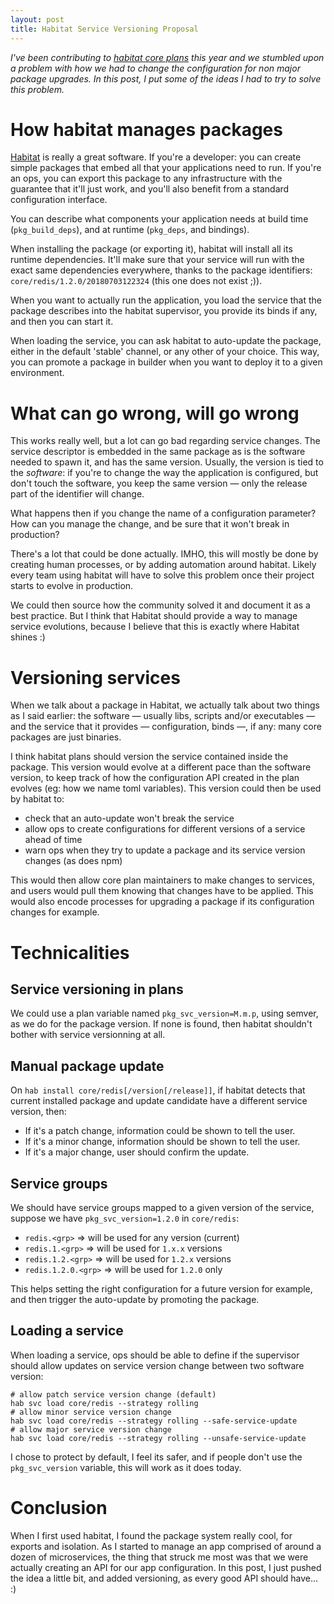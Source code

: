 ```yaml
---
layout: post
title: Habitat Service Versioning Proposal
---
```


_I've been contributing to [habitat core plans](https://github.com/habitat-sh/core-plans) this year and we stumbled upon a problem with how we had to change the configuration for non major package upgrades. In this post, I put some of the ideas I had to try to solve this problem._

# How habitat manages packages

[Habitat](https://www.habitat.sh) is really a great software. If you're a developer: you can create simple packages that embed all that your applications need to run. If you're an ops, you can export this package to any infrastructure with the guarantee that it'll just work, and you'll also benefit from a standard configuration interface.

You can describe what components your application needs at build time (`pkg_build_deps`), and at runtime (`pkg_deps`, and bindings).

When installing the package (or exporting it), habitat will install all its runtime dependencies. It'll make sure that your service will run with the exact same dependencies everywhere, thanks to the package identifiers: `core/redis/1.2.0/20180703122324` (this one does not exist ;)).

When you want to actually run the application, you load the service that the package describes into the habitat supervisor, you provide its binds if any, and then you can start it.

When loading the service, you can ask habitat to auto-update the package, either in the default 'stable' channel, or any other of your choice. This way, you can promote a package in builder when you want to deploy it to a given environment.

# What can go wrong, will go wrong

This works really well, but a lot can go bad regarding service changes. The service descriptor is embedded in the same package as is the software needed to spawn it, and has the same version. Usually, the version is tied to the _software_: if you're to change the way the application is configured, but don't touch the software, you keep the same version &mdash; only the release part of the identifier will change.

What happens then if you change the name of a configuration parameter? How can you manage the change, and be sure that it won't break in production?

There's a lot that could be done actually. IMHO, this will mostly be done by creating human processes, or by adding automation around habitat. Likely every team using habitat will have to solve this problem once their project starts to evolve in production.

We could then source how the community solved it and document it as a best practice. But I think that Habitat should provide a way to manage service evolutions, because I believe that this is exactly where Habitat shines :)

# Versioning services

When we talk about a package in Habitat, we actually talk about two things as I said earlier: the software &mdash; usually libs, scripts and/or executables &mdash; and the service that it provides &mdash; configuration, binds &mdash;, if any: many core packages are just binaries.

I think habitat plans should version the service contained inside the package. This version would evolve at a different pace than the software version, to keep track of how the configuration API created in the plan evolves (eg: how we name toml variables). This version could then be used by habitat to:

* check that an auto-update won't break the service
* allow ops to create configurations for different versions of a service ahead of time
* warn ops when they try to update a package and its service version changes (as does npm)

This would then allow core plan maintainers to make changes to services, and users would pull them knowing that changes have to be applied. This would also encode processes for upgrading a package if its configuration changes for example.

# Technicalities

## Service versioning in plans

We could use a plan variable named `pkg_svc_version=M.m.p`, using semver, as we do for the package version. If none is found, then habitat shouldn't bother with service versionning at all.

## Manual package update

On `hab install core/redis[/version[/release]]`, if habitat detects that current installed package and update candidate have a different service version, then:

* If it's a patch change, information could be shown to tell the user.
* If it's a minor change, information should be shown to tell the user.
* If it's a major change, user should confirm the update.

## Service groups

We should have service groups mapped to a given version of the service, suppose we have `pkg_svc_version=1.2.0` in `core/redis`:

* `redis.<grp>` => will be used for any version (current)
* `redis.1.<grp>` => will be used for `1.x.x` versions
* `redis.1.2.<grp>` => will be used for `1.2.x` versions
* `redis.1.2.0.<grp>` => will be used for `1.2.0` only

This helps setting the right configuration for a future version for example, and then trigger the auto-update by promoting the package.

## Loading a service

When loading a service, ops should be able to define if the supervisor should allow updates on service version change between two software version:

```shell
# allow patch service version change (default)
hab svc load core/redis --strategy rolling
# allow minor service version change
hab svc load core/redis --strategy rolling --safe-service-update
# allow major service version change
hab svc load core/redis --strategy rolling --unsafe-service-update
```

I chose to protect by default, I feel its safer, and if people don't use the `pkg_svc_version` variable, this will work as it does today.

# Conclusion

When I first used habitat, I found the package system really cool, for exports and isolation. As I started to manage an app comprised of around a dozen of microservices, the thing that struck me most was that we were actually creating an API for our app configuration. In this post, I just pushed the idea a little bit, and added versioning, as every good API should have... :)